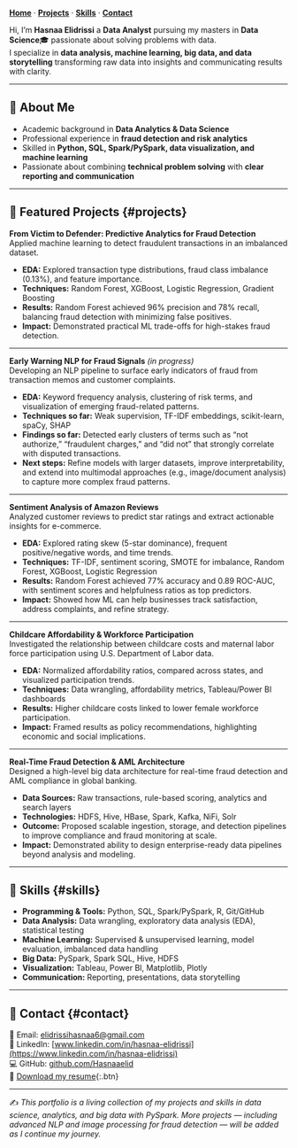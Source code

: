 **[Home](/)** · **[Projects](/#-featured-projects)** · **[Skills](/#-skills)** · **[Contact](/#-contact)**



Hi, I’m **Hasnaa Elidrissi** a **Data Analyst** pursuing my masters in **Data Science**🎓 passionate about solving problems with data.  
I specialize in **data analysis, machine learning, big data, and data storytelling** transforming raw data into insights and communicating results with clarity.

---

## 🔹 About Me
- Academic background in **Data Analytics & Data Science**  
- Professional experience in **fraud detection and risk analytics**  
- Skilled in **Python, SQL, Spark/PySpark, data visualization, and machine learning**  
- Passionate about combining **technical problem solving** with **clear reporting and communication**  

---

## 🔹 Featured Projects {#projects}

**From Victim to Defender: Predictive Analytics for Fraud Detection**  
Applied machine learning to detect fraudulent transactions in an imbalanced dataset.  
- **EDA:** Explored transaction type distributions, fraud class imbalance (0.13%), and feature importance.  
- **Techniques:** Random Forest, XGBoost, Logistic Regression, Gradient Boosting  
- **Results:** Random Forest achieved 96% precision and 78% recall, balancing fraud detection with minimizing false positives.  
- **Impact:** Demonstrated practical ML trade-offs for high-stakes fraud detection.  

---

**Early Warning NLP for Fraud Signals** *(in progress)*  
Developing an NLP pipeline to surface early indicators of fraud from transaction memos and customer complaints.  
- **EDA:** Keyword frequency analysis, clustering of risk terms, and visualization of emerging fraud-related patterns.  
- **Techniques so far:** Weak supervision, TF-IDF embeddings, scikit-learn, spaCy, SHAP  
- **Findings so far:** Detected early clusters of terms such as “not authorize,” “fraudulent charges,” and “did not” that strongly correlate with disputed transactions.  
- **Next steps:** Refine models with larger datasets, improve interpretability, and extend into multimodal approaches (e.g., image/document analysis) to capture more complex fraud patterns.  

---

**Sentiment Analysis of Amazon Reviews**  
Analyzed customer reviews to predict star ratings and extract actionable insights for e-commerce.  
- **EDA:** Explored rating skew (5-star dominance), frequent positive/negative words, and time trends.  
- **Techniques:** TF-IDF, sentiment scoring, SMOTE for imbalance, Random Forest, XGBoost, Logistic Regression  
- **Results:** Random Forest achieved 77% accuracy and 0.89 ROC-AUC, with sentiment scores and helpfulness ratios as top predictors.  
- **Impact:** Showed how ML can help businesses track satisfaction, address complaints, and refine strategy.  

---

**Childcare Affordability & Workforce Participation**  
Investigated the relationship between childcare costs and maternal labor force participation using U.S. Department of Labor data.  
- **EDA:** Normalized affordability ratios, compared across states, and visualized participation trends.  
- **Techniques:** Data wrangling, affordability metrics, Tableau/Power BI dashboards  
- **Results:** Higher childcare costs linked to lower female workforce participation.  
- **Impact:** Framed results as policy recommendations, highlighting economic and social implications.  

---

**Real-Time Fraud Detection & AML Architecture**  
Designed a high-level big data architecture for real-time fraud detection and AML compliance in global banking.  
- **Data Sources:** Raw transactions, rule-based scoring, analytics and search layers  
- **Technologies:** HDFS, Hive, HBase, Spark, Kafka, NiFi, Solr  
- **Outcome:** Proposed scalable ingestion, storage, and detection pipelines to improve compliance and fraud monitoring at scale.  
- **Impact:** Demonstrated ability to design enterprise-ready data pipelines beyond analysis and modeling.  

---

## 🔹 Skills {#skills}
- **Programming & Tools:** Python, SQL, Spark/PySpark, R, Git/GitHub  
- **Data Analysis:** Data wrangling, exploratory data analysis (EDA), statistical testing 
- **Machine Learning:** Supervised & unsupervised learning, model evaluation, imbalanced data handling  
- **Big Data:** PySpark, Spark SQL, Hive, HDFS  
- **Visualization:** Tableau, Power BI, Matplotlib, Plotly  
- **Communication:** Reporting, presentations, data storytelling  

---

## 🔹 Contact {#contact}
📧 Email: [elidrissihasnaa6@gmail.com](mailto:elidrissihasnaa6@gmail.com)  
💼 LinkedIn: [www.linkedin.com/in/hasnaa-elidrissi](https://www.linkedin.com/in/hasnaa-elidrissi)  
💻 GitHub: [github.com/Hasnaaelid](https://github.com/Hasnaaelid)  
📃 [Download my resume](){:.btn}

---

✍️ *This portfolio is a living collection of my projects and skills in data science, analytics, and big data with PySpark. More projects — including advanced NLP and image processing for fraud detection — will be added as I continue my journey.*
